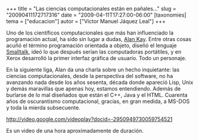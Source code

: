 +++
title = "Las ciencias computacionales están en pañales..."
slug = "20090411172717316"
date = "2009-04-11T17:27:00-06:00"
[taxonomies]
tema = ["educacion"]
autor = ["Víctor Manuel Jáquez Leal"]
+++

Uno de los científicos computacionales que más han influenciado la
programación actual, ha sido sin lugar a dudas, [Alan
Kay](http://en.wikipedia.org/wiki/Alan_Kay). Entre otras cosas acuñó el
término programación orientada a objeto, diseñó el lenguaje
[Smalltalk](http://en.wikipedia.org/wiki/Smalltalk), ideó lo que después
serían las computadoras portátiles, y en Xerox desarrolló la primer
interfaz gráfica de usuario. Todo un personaje.

En la siguiente liga, Alan da una charla sobre un hecho inquietante: las
ciencias computacionales, desde la perspectiva del software, no ha
avanzando nada desde los años sesenta, década donde apareció Lisp, Unix
y demás maravillas que apenas hoy, estamos entendiendo. Además de
burlarse de lo mal diseñados que están el C++, Java y el HTML. Cuarenta
años de oscurantismo computacional, gracias, en gran medida, a MS-DOS y
toda la mierda subsecuente.

<http://video.google.com/videoplay?docid=-2950949730059754521>

Es un video de una hora aproximadamente de duración.
